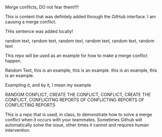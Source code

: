 Merge conflicts, DO not fear them!!!!

This is content that was defintely added through the GitHub interface. I am causing a merge conflict.

THis sentence was added locally!

random text, random text, random text, random text, random text, random text

This repo will be used as an example for how to make a merge conflict happen. 

Random Text, this is an example, this is an example. this is an example, this is an example.

Exampling it, and by it, I mean my example

RANDOM CONFLICT, CREATE THE CONFLICT, CONFLICT, CREATE THE CONFLICT, CONFLICITNG REPORTS OF CONFLICTING REPORTS OF CONFLICTING REPORTS

This is a repo that is used, in class, to demonstrate how to solve a merge conflict when it occurs with your teammates. Sometimes Github will automatically solve the issue, other times it cannot and requires human intervention.